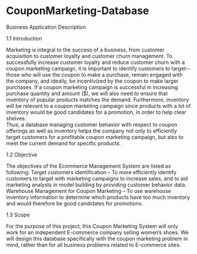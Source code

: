 # CouponMarketing-Database
Business Application Description

1.1 Introduction

Marketing is integral to the success of a business, from customer acquisition to customer loyalty and customer churn management.  To successfully increase customer loyalty and reduce customer churn with a coupon marketing campaign, it is important to identify customers to target--those who will use the coupon to make a purchase, remain engaged with the company, and ideally, be incentivized by the coupon to make larger purchases.  If a coupon marketing campaign is successful in increasing purchase quantity and amount ($), we will also need to ensure that inventory of popular products matches the demand.  Furthermore, inventory will be relevant to a coupon marketing campaign since products with a lot of inventory would be good candidates for a promotion, in order to help clear shelves.   
Thus, a database managing customer behavior with respect to coupon offerings as well as inventory helps the company not only to efficiently target customers for a profitable coupon marketing campaign, but also to meet the current demand for specific products. 

1.2 Objective 

The objectives of the Ecommerce Management System are listed as following: 
Target customers identification –  To more efficiently identify customers to target with marketing campaigns to increase sales, and to aid marketing analysts in model building by providing customer behavior data.
Warehouse Management for Coupon Marketing – To use warehouse inventory information to determine which products have too much inventory and would therefore be good candidates for promotions.  

1.3 Scope

For the purpose of this project, this Coupon Marketing System will only work for an independent E-commerce company selling women’s shoes. We will design this database specifically with the coupon marketing problem in mind, rather than for all business problems related to E-commerce sites.

